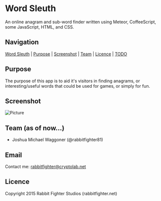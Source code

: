 Word Sleuth
============
An online anagram and sub-word finder written using Meteor, CoffeeScript, some JavaScript, HTML, and CSS. 

Navigation
-----------
[Word Sleuth](#wordsleuth) |
[Purpose](#purpose) |
[Screenshot](#screenshot) |
[Team](#team) |
[Licence](#licence) | 
[TODO](#todo) 

Purpose
-------
The purpose of this app is to aid it's visitors in finding anagrams, or interesting/useful words that could be used for games, or simply for fun.

Screenshot
----------
![Picture](http://rabbitfighter.net/wp-content/uploads/2015/04/wordsleuth.png)


Team (as of now...)
----------------
<ul>
<li>Joshua Michael Waggoner (@rabbitfighter81)</li>
</ul>

Email
-----
Contact me: rabbitfighter@cryptolab.net

Licence
---------
Copyright 2015 Rabbit Fighter Studios (rabbitfighter.net)




